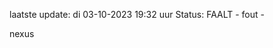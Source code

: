 laatste update: 
di 03-10-2023 19:32   uur 
Status: FAALT - fout - 
<div class="service R">nexus</div>